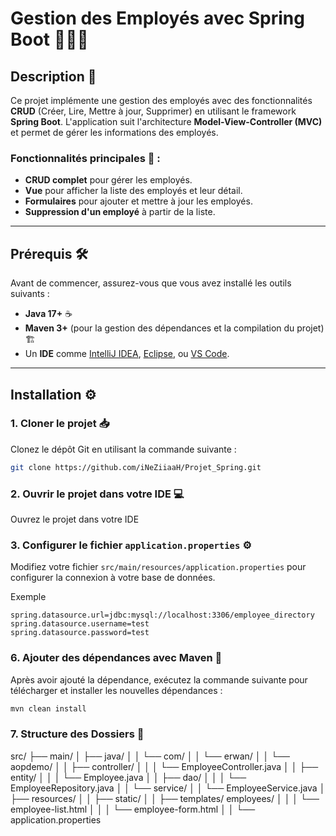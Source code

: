 # Gestion des Employés avec Spring Boot 👨‍💼🚀

## Description 📜

Ce projet implémente une gestion des employés avec des fonctionnalités **CRUD** (Créer, Lire, Mettre à jour, Supprimer) en utilisant le framework **Spring Boot**. L'application suit l'architecture **Model-View-Controller (MVC)** et permet de gérer les informations des employés.

### Fonctionnalités principales 🎯 :
- **CRUD complet** pour gérer les employés.
- **Vue** pour afficher la liste des employés et leur détail.
- **Formulaires** pour ajouter et mettre à jour les employés.
- **Suppression d'un employé** à partir de la liste.

---

## Prérequis 🛠️

Avant de commencer, assurez-vous que vous avez installé les outils suivants :

- **Java 17+** ☕️
- **Maven 3+** (pour la gestion des dépendances et la compilation du projet) 🏗️
- Un **IDE** comme [IntelliJ IDEA](https://www.jetbrains.com/idea/), [Eclipse](https://www.eclipse.org/), ou [VS Code](https://code.visualstudio.com/).

---

## Installation ⚙️

### 1. Cloner le projet 📥

Clonez le dépôt Git en utilisant la commande suivante :

```bash
git clone https://github.com/iNeZiiaaH/Projet_Spring.git
```

### 2. Ouvrir le projet dans votre IDE 💻

Ouvrez le projet dans votre IDE

### 3. Configurer le fichier `application.properties` ⚙️

Modifiez votre fichier `src/main/resources/application.properties` pour configurer la connexion à votre base de données.

Exemple 

```properties
spring.datasource.url=jdbc:mysql://localhost:3306/employee_directory
spring.datasource.username=test
spring.datasource.password=test
```

### 6. Ajouter des dépendances avec Maven 🔧

Après avoir ajouté la dépendance, exécutez la commande suivante pour télécharger et installer les nouvelles dépendances :

```bash
mvn clean install
```

### 7. Structure des Dossiers 📁

src/
├── main/
│   ├── java/
│   │   └── com/
│   │       └── erwan/
│   │           └── aopdemo/
│   │               ├── controller/
│   │               │   └── EmployeeController.java
│   │               ├── entity/
│   │               │   └── Employee.java
│   │               ├── dao/
│   │               │   └── EmployeeRepository.java
│   │               └── service/
│   │                   └── EmployeeService.java
│   ├── resources/
│   │   ├── static/
│   │   ├── templates/
                employees/
│   │   │       └── employee-list.html
│   │   │       └── employee-form.html
│   │   └── application.properties

